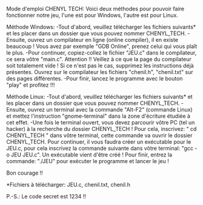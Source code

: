 Mode d'emploi CHENYL TECH:
Voici deux méthodes pour pouvoir faire fonctionner notre jeu, l'une est pour Windows, l'autre est pour Linux.

Méthode Windows:
 -Tout d'abord, veuillez télécharger les fichiers suivants* et les placer dans un dossier que vous pouvez nommer CHENYL_TECH.
 -Ensuite, ouvrez un compilateur en ligne (online compiler), il en existe beaucoup ! Vous avez par exemple "GDB Online", prenez celui qui vous plaît le plus.
 -Pour continuer, copiez-collez le fichier "JEU.c" dans le compilateur, ce sera vôtre "main.c". Attention !! Veillez à ce que la page du compilateur soit totalement vide ! Si ce n'est pas le cas, supprimez les instructions déjà présentes. Ouvrez sur le compilateur les fichiers "chenil.h", "chenil.txt" sur des pages différentes. 
 -Pour finir, lancez le programme avec le bouton "play" et profitez !!! 
 
Méthode Linux:
 -Tout d'abord, veuillez télécharger les fichiers suivants* et les placer dans un dossier que vous pouvez nommer CHENYL_TECH.
 -Ensuite, ouvrez un terminal avec la commande "Alt-F2" (commande Linux) et mettez l'instruction "gnome-terminal" dans la zone d'écriture étudiée à cet effet.
 -Une fois le terminal ouvert, vous devez parcourir vôtre PC (tel un hacker) à la recherche du dossier CHENYL_TECH ! Pour cela, inscrivez: " cd CHENYL_TECH " dans vôtre terminal, cette commande va ouvrir le dossier CHENYL_TECH. Pour continuer, il vous faudra créer un exécutable pour le JEU.c, pour cela inscrivez la commande suivante dans vôtre terminal: "gcc -o JEU JEU.c". Un exécutable vient d'être créé ! Pour finir, entrez la commande: "./JEU" pour exécuter le programme et lancer le jeu ! 

 Bon courage !!

*Fichiers à télécharger: JEU.c, chenil.txt, chenil.h


P.-S.: Le code secret est 1234 !!

